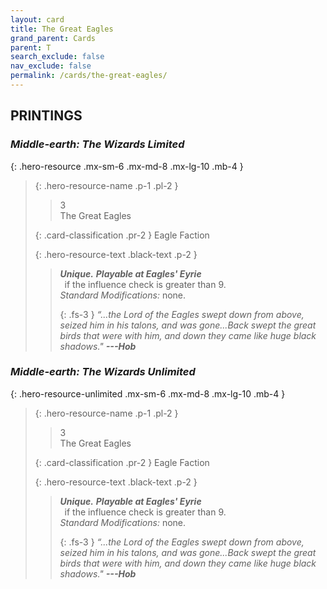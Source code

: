 ```yaml
---
layout: card
title: The Great Eagles
grand_parent: Cards
parent: T
search_exclude: false
nav_exclude: false
permalink: /cards/the-great-eagles/
---
```


## PRINTINGS


### _Middle-earth: The Wizards Limited_

{: .hero-resource .mx-sm-6 .mx-md-8 .mx-lg-10 .mb-4 }
> {: .hero-resource-name .p-1 .pl-2 }
> > <div class="card-mp">3</div>
> > <div class="card-name">The Great Eagles</div>
>
> {: .card-classification .pr-2 }
> Eagle Faction
>
> {: .hero-resource-text .black-text .p-2 }
> > _**Unique.**_ ***Playable at Eagles' Eyrie*** <br>&ensp;if the influence check is greater than 9.  <br>_Standard Modifications:_ none. 
> > 
> > {: .fs-3 } 
> > _“...the Lord of the Eagles swept down from above, seized him in his talons, and was gone...Back swept the great birds that were with him, and down they came like huge black shadows."_ ***---&#65279;Hob*** 
> 

### _Middle-earth: The Wizards Unlimited_

{: .hero-resource-unlimited .mx-sm-6 .mx-md-8 .mx-lg-10 .mb-4 }
> {: .hero-resource-name .p-1 .pl-2 }
> > <div class="card-mp">3</div>
> > <div class="card-name">The Great Eagles</div>
>
> {: .card-classification .pr-2 }
> Eagle Faction
>
> {: .hero-resource-text .black-text .p-2 }
> > _**Unique.**_ ***Playable at Eagles' Eyrie*** <br>&ensp;if the influence check is greater than 9.  <br>_Standard Modifications:_ none. 
> > 
> > {: .fs-3 } 
> > _“...the Lord of the Eagles swept down from above, seized him in his talons, and was gone...Back swept the great birds that were with him, and down they came like huge black shadows."_ ***---&#65279;Hob*** 
> 
